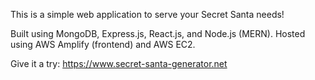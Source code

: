 This is a simple web application to serve your Secret Santa needs!

Built using MongoDB, Express.js, React.js, and Node.js (MERN). Hosted using AWS Amplify (frontend) and AWS EC2.

Give it a try: https://www.secret-santa-generator.net
